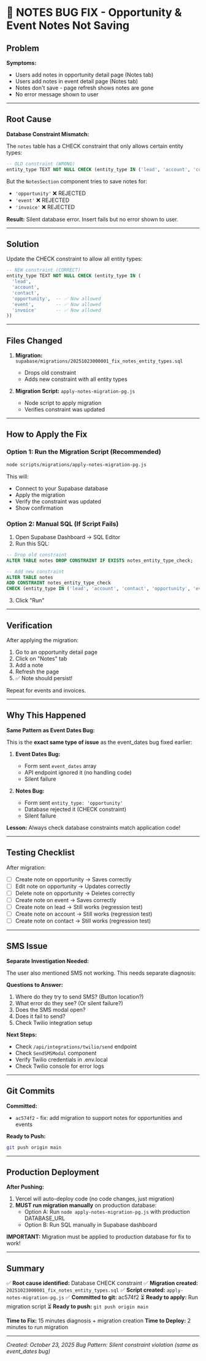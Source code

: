 # 🐛 NOTES BUG FIX - Opportunity & Event Notes Not Saving

## Problem

**Symptoms:**
- Users add notes in opportunity detail page (Notes tab)
- Users add notes in event detail page (Notes tab)
- Notes don't save - page refresh shows notes are gone
- No error message shown to user

---

## Root Cause

**Database Constraint Mismatch:**

The `notes` table has a CHECK constraint that only allows certain entity types:

```sql
-- OLD constraint (WRONG)
entity_type TEXT NOT NULL CHECK (entity_type IN ('lead', 'account', 'contact'))
```

But the `NotesSection` component tries to save notes for:
- `'opportunity'` ❌ REJECTED
- `'event'` ❌ REJECTED  
- `'invoice'` ❌ REJECTED

**Result:** Silent database error. Insert fails but no error shown to user.

---

## Solution

Update the CHECK constraint to allow all entity types:

```sql
-- NEW constraint (CORRECT)
entity_type TEXT NOT NULL CHECK (entity_type IN (
  'lead', 
  'account', 
  'contact', 
  'opportunity',  -- ✅ Now allowed
  'event',        -- ✅ Now allowed
  'invoice'       -- ✅ Now allowed
))
```

---

## Files Changed

1. **Migration:** `supabase/migrations/20251023000001_fix_notes_entity_types.sql`
   - Drops old constraint
   - Adds new constraint with all entity types

2. **Migration Script:** `apply-notes-migration-pg.js`
   - Node script to apply migration
   - Verifies constraint was updated

---

## How to Apply the Fix

### Option 1: Run the Migration Script (Recommended)

```bash
node scripts/migrations/apply-notes-migration-pg.js
```

This will:
- Connect to your Supabase database
- Apply the migration
- Verify the constraint was updated
- Show confirmation

### Option 2: Manual SQL (If Script Fails)

1. Open Supabase Dashboard → SQL Editor
2. Run this SQL:

```sql
-- Drop old constraint
ALTER TABLE notes DROP CONSTRAINT IF EXISTS notes_entity_type_check;

-- Add new constraint
ALTER TABLE notes 
ADD CONSTRAINT notes_entity_type_check 
CHECK (entity_type IN ('lead', 'account', 'contact', 'opportunity', 'event', 'invoice'));
```

3. Click "Run"

---

## Verification

After applying the migration:

1. Go to an opportunity detail page
2. Click on "Notes" tab
3. Add a note
4. Refresh the page
5. ✅ Note should persist!

Repeat for events and invoices.

---

## Why This Happened

**Same Pattern as Event Dates Bug:**

This is the **exact same type of issue** as the event_dates bug fixed earlier:

1. **Event Dates Bug:**
   - Form sent `event_dates` array
   - API endpoint ignored it (no handling code)
   - Silent failure

2. **Notes Bug:**
   - Form sent `entity_type: 'opportunity'`
   - Database rejected it (CHECK constraint)
   - Silent failure

**Lesson:** Always check database constraints match application code!

---

## Testing Checklist

After migration:

- [ ] Create note on opportunity → Saves correctly
- [ ] Edit note on opportunity → Updates correctly
- [ ] Delete note on opportunity → Deletes correctly
- [ ] Create note on event → Saves correctly
- [ ] Create note on lead → Still works (regression test)
- [ ] Create note on account → Still works (regression test)
- [ ] Create note on contact → Still works (regression test)

---

## SMS Issue

**Separate Investigation Needed:**

The user also mentioned SMS not working. This needs separate diagnosis:

**Questions to Answer:**
1. Where do they try to send SMS? (Button location?)
2. What error do they see? (Or silent failure?)
3. Does the SMS modal open?
4. Does it fail to send?
5. Check Twilio integration setup

**Next Steps:**
- Check `/api/integrations/twilio/send` endpoint
- Check `SendSMSModal` component
- Verify Twilio credentials in .env.local
- Check Twilio console for error logs

---

## Git Commits

**Committed:**
- `ac574f2` - fix: add migration to support notes for opportunities and events

**Ready to Push:**
```bash
git push origin main
```

---

## Production Deployment

**After Pushing:**

1. Vercel will auto-deploy code (no code changes, just migration)
2. **MUST run migration manually** on production database:
   - Option A: Run `node apply-notes-migration-pg.js` with production DATABASE_URL
   - Option B: Run SQL manually in Supabase dashboard

**IMPORTANT:** Migration must be applied to production database for fix to work!

---

## Summary

✅ **Root cause identified:** Database CHECK constraint
✅ **Migration created:** `20251023000001_fix_notes_entity_types.sql`
✅ **Script created:** `apply-notes-migration-pg.js`
✅ **Committed to git:** ac574f2
⏳ **Ready to apply:** Run migration script
⏳ **Ready to push:** `git push origin main`

**Time to Fix:** 15 minutes diagnosis + migration creation
**Time to Deploy:** 2 minutes to run migration

---

*Created: October 23, 2025*
*Bug Pattern: Silent constraint violation (same as event_dates bug)*

